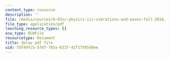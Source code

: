 ```yaml
---
content_type: resource
description: ''
file: /media/courses/8-03sc-physics-iii-vibrations-and-waves-fall-2016/fdf49fc557d7785a633742f17595d0ee_T2n6fVybLcU.pdf
file_type: application/pdf
learning_resource_types: []
ocw_type: OCWFile
resourcetype: Document
title: 3play pdf file
uid: fdf49fc5-57d7-785a-6337-42f17595d0ee
---
```


